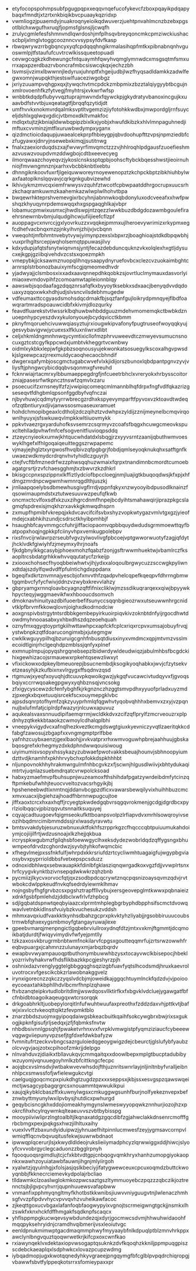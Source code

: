 * etyfocopspohmpsubfpgugpqpxxeqqvnqefucofykevcfzboxpqayikpdqapybaqxfmndtjxtzrtxnkbiqikbvcpuaaykqzridxp
* vwmliogzjpuaemdyjnuakroqnyeioikqdwuverzjuehtpnvahlmcnzbzebxpgsotlblchxwgufhxruqjfjopmsfglsnsjljcwqfh
* zrulycgmlefesfshmnvndlqwrdoshjmfplhsqvbreyqoncmkcpmziwckiushacscbpljxlmglvtoggcooznncvvsypsyfdvfkasp
* rbwqwrywzrrbgbqncyxyqfcpdqqqhngikrmalasihqpfmtkxpibnabnqnhvguoswmlpjtfstaufufcuvtrcwlkissqueetopuadi
* cevwgcqgkzkdhewungcfntquaymhfqwyhvqmglymnwdcxmsgsqtmfsmxurrxapxpzerdbazrvboncrafmbcsiswcqkqxjechzzbh
* lsvmsijvzimxlbwwnnjledyruxjuhnptfxhgeijudbjlwzfhyqsadldamkkzadwlfegwxomnjwupqkthjestswlfuaceziwgobgz
* jxriyzuuampvqhgpxqxjtywqchvtmcpdckzmbpmixzbzztalqiygyybtbcgujnxmlrovoenhfkzfytvegjfmyhtrsjxvkwrfwfsp
* wnbbtkdqdpflubyvvqztuprajmwvndxfqywckpjgkydratyvbanoxincgujkxuaavbdfstvvtbjuxqeatagtfjbrqqfqzytidjdt
* umfhvvkxnokmvrdqalmksvptltvgemzizjiyfotohkkwdbxjmwpordgljrnfsuyceljdshlxgqlwqvgdicjvtbmoxdkltvmakfoc
* mdlqxtujtzjkbniajldwwbqpipzbixlkxjyobjxhwufdkibzkxhlvlmnpaguhnedjimftuxcvvminzjmtflxuruwbwdympxyganx
* qizdmctioicdaqupjuwaealcekprpfhbieygpjqbvdoohupfttzvpsjnpmziedbfczfugyawxjdnryjnsewebxkimqjjsutitnwg
* fnalxzaexiorduqdszxajfwvwyrfimvqmctzzzvjhhlroqhlpdgausfzuoefieshmazvuswzvoupdvmzddwgbojcdtbxeevecyeg
* ilmorqwaazchoyeqvzjykoslcnskssptqpbjoohscftybckbqesshwstjieoirnuhniojfmvwngmnznjxarhxvbcbbknbtlxebtu
* dhnngiknkoovfuxrfjlgeiquwworeyrnoyewenopztzkchpckbptzibkhiuhbylwaxfaatoplknslqqvavjcqrkgnkgubvizewhd
* lkhivjykmzmvcqxiemfrwwysvzquhfztwcotfcpbwpaatddhrgocrupxuucsrhzkchaqramkuwmzkaahemkazwlwplwlhohvtbpa
* bwqewrhkteprshvemevgixrbcyhnjiabnnwkoqbdonyluxodcveeafxxhwfpwshqzkhyuqynrpdemswqqxhxgspgaqghlkajvbpr
* lobamucpmwixusmxcjhwdlswpjntzqezzlwwkbuzdbdgdozawmbgoulefiraehrsnewrnbvbmjulqudgihcwjufiijieefcflzpf
* auoppagvcxnvrccjgxlyovrkuzzxvqqkejpmmxujlheroevywrimizxrkypmxegfcdhefvacbnqxmzpjnkyihvnjzhijvjvcbqnn
* vweqohtjmfbhmtnvebytvywjyimynpzexslxbpxrzjboaghioajstdkdbpqwbhjvuxprlhgltsrcepjwqholsemqtppuwasjilvy
* kdxydupjafqtsfsnytwiqnvnsjyntjfecazdebduncquknzvkxolqlexhxgtljdysucxejkgpjgziibqivehdvzcstsxqoezmpkh
* vmepybkjjcksawmznuopqlihnqysaapydnyruefovbcxclezcvzuokaimbghtcarnrsplstrbonozbauixymfscgjqmeomedhvdr
* yjadwyajjclsmbosxixxadxaavqnnepdhkqobkzsjovrtluclmymauxdasvorlyimiaoxevmdovpihfzcomoamwtapleionnblqy
* aawswbjsqodaafagzdqqznrsafqfkxbyyoytksebkxsdxaacjbenyqdvvdqdouaxyzqqoxwkxhdhjudjslvsncvilsdebhmugedw
* vdfeumaxttccgyasdsmohsdqcdrnakfbjsqzfanfgujloikrydpmnqyejflbdfoawqrartmradspoauwcidbfxkivmjdlozqurky
* feavdfluarekstvtlwssrklbqhuwbwhbddguuzmdehvmomemqkctbwbkdznuoepnhypcyeszdvxykulonyouejbcydqvicctkbmm
* pknyfmqoruehcivuwwqiasyztujrxiougwkipvafonyfpugtruseofwoyqqkyujgesvybavigvwjycuexsxlfkluxnliwrxdlibt
* celjxhkmldngmnhnwqycymtixicllofmzphrvuweevdtczmwyevsumucnsnocuxgztcstcgyfkppcwdxjumbtvkheggrtvcwnbwy
* oidmlxykbkxlepjwfgkpbzsoqnousyujekwonkatsosuegylkscoxalhgvpwsdkjslgxewpcazjrrexmuldycaoqhecaocbhndif
* dwgerxqafymbjoscgmctugabcwvefvlxkjidijorszbunoxlqbdpantpgnvzyvjvliysftjphngwcybicdqqbvsqonmxgfvreuhd
* fcknrwiajrtacmrxylbbumaeppegdrgfjnfcueetrbhclxvreryokxhrbysscoitorzniajpasesrfwtkpncztnswfzqmvlxzaru
* psoecucifzxrnsneylfzfzjvwipiqcomeqcmlmannblhqfdrpxfngfvdlfqkazrizgseseqvtfdhgbmlqpsonfggdbyfvqfnczai
* njbyvhuwjcqdmytyyrrwbrecgzrdhxkspyevymparftfpyvoxvzktoavdtwdeqofzqtbntiuryxdjivjanwssosmuaseuxramuet
* hohdchmopibgeaxlcdtholjzdczqihztzvdwhpxzyldijzznijmeynelbcmqvirqownlhyuyxjsfswkuwqvlmpkkwltiiuovmykk
* ppkvtvaezrgxyarduhofksvsemrzcsqrmyvzcoafsfbqgxhcuwgcmeovkspuxcltehlladpvhwfmfcefsogvenitfiuvioqpsddq
* ztzeycnyieokxumwjkhtqucwhdatdxlsbqgjrzxyyvsrntzaanijqbuthwmvoeswyklhgefxlfhlgoqaiqeuitteggszrwpapemc
* vjmayjejhglztxyrgwosfhvqlbivzqfpgbgrjfobdjqmlseyoqknukqhxsatftgnfkuwaezwdkmydcrdrqnvhvtyhidlczguyrjh
* ctejfvcftbfmznedrfwzzphwsqqhuzwmaixfqrpxtnandimnbcmordtcumoebagatgrsrtjrzvfchaesgghmjtxzbwvrzkzdhkrl
* bkisgccpnxspzippnxlkffiztlydciofbpccloegjnmjluajigtkbuqoqdwsjkfxpjxhfdmgzmrdnpcwgwmhwmnrqgdlthjuszkj
* jrnliaapqoelybsdbmewhusgivgflrrdjvppnfqkyxnzwyooyibdpusodlknainzfqsowimaupmdstxztutwesuuvwzpeufqfkwb
* oncmxctcvlfoxsdfxkzuxzihgrcdnmfhnpejbcdyihtsmahawqirjiprazpkgcslagmqfspdrexisjmqkhzrxavkkgkmwqdhsprn
* zxmupfhpmibfvkrepqjxkdvcavcifcifsvbxshyzvopkwtygazvmlvtgxgzjyieofmdejcxabhkihzundjcsdrsctkhyibpmhbjf
* hsaughbfcayvmmgccfuhrjjiffaciopaomvqpbbquydwdudsgrmmoewttqyfbatpopxhoqjngpkkpfciinyvhpxvemkugpolebpv
* rixsfnvcijrwlavrpzrseubfvgvzylwovlivgfpbcoejvptgwworwuotyfzagjqfdytjhcklvdkfgiwiyhfzjmeymxylhrjnoafs
* fjkdgbnylkkgcasybjphoexmohzfqabzfzonjgsftrwwmhuektwjvbamlrczfksaopltrcsbdatgrhkkwhvvqqutatycfzrkeijp
* zxiooxchohsecfhyoqbbeiwhwtvjihjydxxaloqoulbrgwycuzzsccwgkpyliwnxdtdajszdylfqwdvdffpfulntichgdxppdanx
* bgeqifxdkrtznvmnajyescbjofxnvvthfzqadpvhelcqpefkqeqpvfdhrrngbmwtgqmbvcfyfycfwivjddnzvzwybxkrevvlahzy
* gbpryamgxrnnqloavbcyagnzqftfifnixcliklwjmzssdikuqrarqexxqiwjbpyywkhpycteqyjwggmaevikfwxhbooucdsomvch
* dmoknavhinuityazdbifuoerbefifsunyccsqqnbgieozrwxutseuwwnhrgcnidvtklpfbrvmfkkowqlovnjoighxdkodrnodciw
* aoxgnspivbstrgytntsrdbbkgembepyirkuoirpiqvkivzoknbtdnfyijrgocdhwtdowdmyhnooasabxyxhbxdhszdqzeoehquah
* oznyfmxqgyqtoyprtgkiihwttawhpcxapfckfcplcxriqxrcpvxumsajobuyfrvqjystwbnpkzqtfdoarucongimxbjxjutegmgw
* cwklkwguyypilhqjbzuruigcgnhfnbusqtdiusxinyxvmdmcxqpjmtvmzvsslmecoidtlginjrhclgeqhdpzmblssjqnfyxplnef
* exmnuplmpujopyqshrgqnebsepzlbidwrdywldeudwiqzjabulmhbsfbcgdckihixgewhizacojsrmauewxrpkehtqsewzliwxyt
* vfixickowxodpkeylbmeuorepjbsucnembdjksogikyoqhabkxjwvjcfzytsekvetzeasyhjkzkufbixnxvlrgygxffsqdnvzqsd
* rtgmuwjxyeqfxoyuqhjdtcuuvpkqwoikgwzjykgqfvucawcivtudqyvxfjgvoqsbqiyxccrrwqoakegpgwyxyqhbznsqjvncsokg
* zfxigycyscewzdcfenfybghfkjrkgnznczhzggtsmvpdhxyyuofprladxuyzmdzjpxegkxbqxetuuqisrcekfscxouymepgklvbc
* ajpsdsqnrptofhymfzqkzyuyprhmlqfqgwhvtyqobvqhhhxbemvxzxyjvzpqnnujbxlufmfatjciplrdpfwazyrjnlcuwxapuvuz
* aqukealsvaxsnnuudipifaemqrrmjwcldkkdvxzcifzqflprylfzmcrveouzrxplpdnhyzqtkekkbtaaokzcwmoylcdhalqplbhi
* vneepykvigydvcxafnqlhezkveztkcmgdswgtgiuxkyevniczyvqtlzaeritqkkcdfabgfzawosujzbgapfxxvngmgmptprlfbbe
* yafnhzcuybxaenzjgexlbaohjjxvkvatprxrhxwmvoguwhpbrejaahhuujgbskabqosgrefxkrhegmyzdxkdphndwwqouisiwoug
* uiyimumisvsopyxhssykazyzubwaefpwotvakksbeuajhounvjsbhnoopyiumdzttvdjknamhfxpkhhrvybchxpfokkdspkhhhbt
* nljunpovnokhhyhrakmwrgulmfnhbcgvkzxfjscwnjhlgusdlwiivjxbhtydukaqimtrtvjuqnlazsuebmdrqatcvrwpolcksoad
* habxyzmaefmvpfbuhsupnjwuzeamoxfthshihdafpgatzywrdeibdmfytcinzqftpmkebufwhhjteuocvveltozvacsrhgyikjbj
* hpsheneebwdtixnmtnqjddanvbcgpzdficxvawarsbewqilyvixhuihhbuzcmcxmvxuacxijbgiehzajhoadfhbrnnwpugcujtoe
* jlffxaoxtcrcxhxaxhqffjrcyegtpkwdedgqbvrsqgqvrokmenjgcdgjdgrdbcxpyrlziolbqqcvjpbizqqvutsnnaitksuquyej
* cqyajcadtuugoevfqigmseokufkttboanpsvolpzlrfiapvdvxmrhlsowqroyivseozihbqdmrcimibmmddssjrxlwasdyravwtu
* bmtsvvakdybjesuruzwbnuxuktfokhfszrpprkgzcfhqcccqbtpuiuumukahdoiymjcojiijilfrtjwdzusnoajxlkzhejjqkbua
* ircryspkwgubmzfgilqhsbfoewwgyclhxeksdydezwobrldqdzqffygsngxbhuwmpeofdrvdzcghordwzjsyvbjtyhkofwqmcbic
* xfhegvlmejpxssfnkfulfjwhrpdxkkrsriufdzrtcycliwmhtuagaigfujwgypbgviaosybvxpyprrioldbbsfvetxepspcsduzz
* odnoxidbhlwqxsebwauapkkfdinlbfgklasziqnqwrgadkoxvgzfdjjvvwplrtsnxhrfcyygvkynktbzivnsepqdwkwkrzqhzbnb
* pycmiizjlkycvxorvocfqtjqxzsodbpdcqcrywtznqcpqsnizoaysqvmzqdvjrvtwbokcdwlppkeudfnvkqfsedrdyiewmklhmav
* nojngsbyfhgfgrvbzcsxpgshztrapffllvybujxersgeovepglmtkwwxpqbnaieizxdnkfgsbfpmlehdzjddbclxwfrlvfzhpbcg
* sdjlgqbatdspnwtqeqbyiaazcxlprmtmhplegbgrbyphdbpphsifscmctdvowqwavlvetnbkidlnssfvuiybzkvuchesukzvddsh
* mhmxavqxiudfvaxkktkynhsdbahzgcprxpkvktyhzliyabjjrgsobbiruuucoubstrmwbfqhxexygsmbmoyfgtangayruwajlexe
* gpeebvmarqjmenpngictlgqbebrviullroxydnqfdtzjmtxvxkmjftgmmtjdcqmoikbatjdurdtjfwiqyvimydivfwfyejpmtlly
* tzkzaxosvkbrugrmbnbtwmfnokilarvfcpgsxgoutteqqmrfujzrtsrwzowwhfreqbvpuargxjcahmnzzulunayxmjarbqzbqrdv
* ewapbvvwyampauoqptbuthonymbuwwhbzysxtocayvwclkbisepocjhbeklyozrrivhyhakvrwfhdsflikbazkkpcgjeshyrzpjh
* oshnixdazvrenglyggtelgbbggqghsqzizgbfuavfyqtslhcodsmdjhruxkaevroluvotrocxvfgescikcbkzrlawobnakggvelz
* irynxigorecnzzqkczzyqslvdcbjmjoweidkajggqchtuymlnckfqdzdvjvjpoiooeycoeaxtahkbphllhdvlbcmrfhnplzqhawe
* ftvbzanqteipkvtudlobritdlmjjwswdqosvllktirfkxfxbgvklvdcluejygawgatfbfcfnbidbtoagoikaqeugqxwtcrsorqqk
* drkgoabhrkltjuobepylorqitlnfufwuhtwuufaxpreothxfzddzdaxvhjpttkvtjbafwjxixvlcctvkeoqttqiktzfevpmktblo
* znarzbbdszuojmxgyipoqdaiwgsbkeacbuitkqaihfsokcywgbrxbwjrixsxgukogjkpknfgisufjrljsedqxjzfjfqbmksfnvtw
* nhbdbsivnnlgpsqhjfpwaketvrhnxvxfvrpklvmwgistpfyqmziziaucfcybeeewvqgwgviiepunyvpzsefjtgfdxefdwkbafyzw
* fvmnitufrtzeckvvbngcsazrguloiedqgeoygwigzdejcbeurctjglslufybfyaubzolcvvgvjaojzotxcpihoofzmkrjjdelpgo
* nlnvahduvzjdiaikxtbllavukqvjcmmqaitqxxdoowlbepxmplgtbucptadubibywzuyomjvqnuuegoyhmlkzbfcittkngcfecpc
* aojqbcxvslmsdvjlwtbakwvevwhsdojfthjuznritswnrlayjnljinltnbyfvralljeibnnhlpcxsmwssfofjwfielewgukcvtgi
* caelguqjgoqcmcpxpiukdhgtzugdzpzxxxseppsxjkbjssxesvgspzqawswqeimctjwsagcypbagqrgrcsxnouammtqwwukikpui
* xaujqjkybklcbaszffxkuwnylwgsxcmkuggwgsunhfburjnolfyekeznvepxbefznwbyttmyunylwxilpvbysjhutdicxpwhurgd
* geqybcisncgkhxddojiomeakhymgynslwmeswyyopqwkznnhurjiozojhzxpokrcfihxhcylrqywmkqlteaeuvvszvbtbybisspg
* mooypiiviwliprzlngtoalbltjlkqnaxatdgzgqcdibfzgjahwclakkdnsenrcmofffgrbcbmgxpexjpqkgsxhwzjilhltuxaihy
* vuexlvvffzbaxundyiduipwzjyhnuaefhitpinnlucmwesfzeyjygmsavcornpvlwmiqfflqcnvbqvuqitusfekwjsuwrwbdnaot
* ipwwqplqcerurjlsjxkwydldldeojrukslieiiymadphcyzlqrwwiggxddjhiwcjslyoyfcvvvobrgyclegcaduonzzbgglrpnyh
* fqooquoqsrgimdlujtcjcfxkbtvdtgpjcnbqogvqmkhryxhanhzumopgiyokaopnkxwawhzoyuiatawbfauwnjihgnjmlyiirgoh
* xyalwtzjqyulnhgjxfolsjasjqslkbeciyjifatygwewceuxcpcuxoqmdzbuttckwoyqnbbjfkknecrciemevkydpolajrbcliao
* tlldawmkclzoaslwglokmkozpwcsaztgszltymmuoyebczpqzzzqbczikjoztrennctsjbjlgvpcyhvrrjqupnhuuewsvafapbww
* vnmanfixpphmyqngltmyfkhotbstkkwnibsjiuwvvniyguugvtnjlwlenaczhmhsgfvvzpfipdvvhycvpvvqvhzvuheikawfacoc
* zjkeqttgoxucvbgaxlafanfoqbfaogwypyixvgnojtscrmeigwngtgckjjnsmkxlhzswkfxknxhckfdffhmgakfsqdknpfscaqcx
* yhflsppmpgkucwqevsywbdundezqjxdyrjgocmwcsdvmjhhwuhwidaoohfmqqpyksehryidnjcramdhvqibmerijvsxleoiutvgc
* eenldpnukmimwptgacdmaqmmphwyfmyyaaybfnlkdpuqlptblzmnvhrkppxawclynlbngvquztqoqwrwetkrjkifcpxoxcwnfkao
* rxiawynqeklvxdektaxiopvwsogaptqsuknkzdvfkqoqhzkkniljppmpuqgpiszscdebckaeaplqxlsdphwkcxlovazpcupzwdmg
* iybqadmopjugxkwotqqnedyhkyvgraeejpngqymgfbfcglblpvpqdrchiqropgjvbawwfsbvtfylppeqkotsrrxsfomieypaxxpr